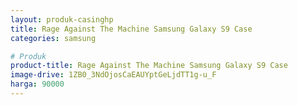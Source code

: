 ```yaml
---
layout: produk-casinghp
title: Rage Against The Machine Samsung Galaxy S9 Case
categories: samsung

# Produk
product-title: Rage Against The Machine Samsung Galaxy S9 Case
image-drive: 1ZB0_3NdOjosCaEAUYptGeLjdTT1g-u_F
harga: 90000
---
```

